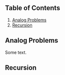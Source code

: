 
## Table of Contents

1. [Analog Problems](#Analog-Problems)
2. [Recursion](#Recursion)

## Analog Problems
Some text.
## Recursion
